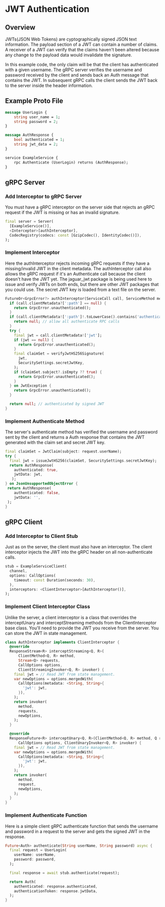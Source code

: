 # JWT Authentication

## Overview

JWTs(JSON Web Tokens) are cyptographically signed JSON text information. The payload section of a JWT can contain a number of claims. A receiver of a JWT can verify that the claims haven't been altered because any change to the payload data would invalidate the signature.

In this example code, the only claim will be that the client has authenticated with a given username. The gRPC server verifies the username and password received by the client and sends back an Auth message that contains the JWT. In subsequent gRPC calls the client sends the JWT back to the server inside the header information.

## Example Proto File

```proto title="example.proto"
message UserLogin {
    string user_name = 1;
    string password = 2;
}

message AuthResponse {
    bool authenticated = 1;
    string jwt_data = 2;
}

service ExampleService {
    rpc Authenticate (UserLogin) returns (AuthResponse);
}
```

## gRPC Server

### Add Interceptor to gRPC Server

You must have a gRPC interceptor on the server side that rejects an gRPC request if the JWT is missing or has an invalid signature.
```dart title="main.dart"
final server = Server(
  [ExampleService()],
  <Interceptor>[authInterceptor],
  CodecRegistry(codecs: const [GzipCodec(), IdentityCodec()]),
);
```

### Implement Interceptor

Here the authInterceptor rejects incoming gRPC requests if they have a missing/invalid JWT in the client metadata. The authInterceptor call also allows the gRPC request if it's an Authenticate call because the client doesn't have the JWT yet. The jaguar_jwt package is being used here to issue and verify JWTs on both ends, but there are other JWT packages that you could use. The secret JWT key is loaded from a text file on the server.
```dart title="auth_interceptor.dart"
FutureOr<GrpcError?> authInterceptor(ServiceCall call, ServiceMethod method) {
  if (call.clientMetadata?[':path'] == null) {
    return GrpcError.unauthenticated();
  }
  if (call.clientMetadata![':path']!.toLowerCase().contains('authenticate')) {
    return null; // allow all authenticate RPC calls
  }
  try {
    final jwt = call.clientMetadata!['jwt'];
    if (jwt == null) {
      return GrpcError.unauthenticated();
    }
    final claimSet = verifyJwtHS256Signature(
      jwt,
      SecuritySettings.secretJwtKey,
    );
    if (claimSet.subject?.isEmpty ?? true) {
      return GrpcError.unauthenticated();
    }
  } on JwtException {
    return GrpcError.unauthenticated();
  }

  return null; // authenticated by signed JWT
}
```

### Implement Authenticate Method

The server's authenticate method has verified the username and password sent by the client and returns a Auth response that contains the JWT generated with the claim set and secret JWT key. 
```dart title="authenticate.dart"
final claimSet = JwtClaim(subject: request.userName);
try {
  final jwt = issueJwtHS256(claimSet, SecuritySettings.secretJwtKey);
  return AuthResponse(
    authenticated: true,
    jwtData: jwt,
   );
} on JsonUnsupportedObjectError {
 return AuthResponse(
    authenticated: false,
    jwtData: '',
 );
}
```

## gRPC Client

### Add Interceptor to Client Stub

Just as on the server, the client must also have an interceptor. The client interceptor injects the JWT into the gRPC header on all non-authenticate calls.
```dart
stub = ExampleServiceClient(
  channel,
  options: CallOptions(
    timeout: const Duration(seconds: 30),
  ),
  interceptors: <ClientInterceptor>[AuthInterceptor()],
);
```

### Implement Client Interceptor Class

Unlike the server, a client interceptor is a class that overrides the interceptUnary and interceptStreaming methods from the ClientInterceptor base class. You'll need to provide the JWT you receive from the server. You can store the JWT in state management.
```dart title="auth_interceptor.dart"
class AuthInterceptor implements ClientInterceptor {
  @override
  ResponseStream<R> interceptStreaming<Q, R>(
      ClientMethod<Q, R> method,
      Stream<Q> requests,
      CallOptions options,
      ClientStreamingInvoker<Q, R> invoker) {
    final jwt = // Read JWT from state management.
    var newOptions = options.mergedWith(
      CallOptions(metadata: <String, String>{
        'jwt': jwt,
      }),
    );
    return invoker(
      method,
      requests,
      newOptions,
    );
  }

  @override
  ResponseFuture<R> interceptUnary<Q, R>(ClientMethod<Q, R> method, Q request,
      CallOptions options, ClientUnaryInvoker<Q, R> invoker) {
    final jwt = // Read JWT from state management.
    var newOptions = options.mergedWith(
      CallOptions(metadata: <String, String>{
        'jwt': jwt,
      }),
    );
    return invoker(
      method,
      request,
      newOptions,
    );
  }
}
```

### Implement Authenticate Function

Here is a simple client gRPC authenticate function that sends the username and password in a request to the server and gets the signed JWT in the response.
```dart title="authenticate.dart"
Future<Auth> authenticate(String userName, String password) async {
  final request = UserLogin(
    userName: userName,
    password: password,
  );

  final response = await stub.authenticate(request);

  return Auth(
    authenticated: response.authenticated,
    authenticationToken: response.jwtData,
  );
}
```